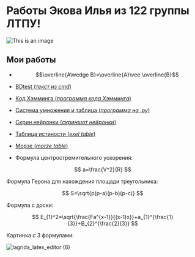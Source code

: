 # Работы Экова Илья из 122 группы ЛТПУ! #




![This is an image](https://sun4-17.userapi.com/impg/U0r48wVeP7ClHW-HxKHStxniip_Mi6gX1-erjQ/Fs_loa6TnkI.jpg?size=564x564&quality=95&sign=35150a969902b35115164399ef14ec4d&type=album)



## Мои работы ##
 - $$\overline{A\wedge B}=\overline{A}\vee \overline{B}$$
 - <a href="https://github.com/ilyechubanu/itworks/blob/main/bdtest">BDtest (*текст из cmd*)</a> 
 - <a href="https://github.com/ilyechubanu/itworks/blob/main/%D0%9F%D1%80%D0%BE%D0%B3%D1%80%D0%B0%D0%BC%D0%BC%D0%B0%20%D0%BF%D0%B5%D1%80%D0%B5%D0%B2%D0%BE%D0%B4%D0%B0%20%D0%BF%D0%BE%20%D0%BA%D0%BE%D0%B4%D1%83%20%D0%A5%D1%8D%D0%BC%D0%BC%D0%B8%D0%BD%D0%B3%D0%B0">Код Хэмминга (*программа кода Хэмминга*)</a>
 - <a href="https://github.com/ilyechubanu/itworks/blob/main/table">Система умножения и таблица (*программа на .py*)</a>
 - <a href="https://github.com/ilyechubanu/itworks/blob/main/%D0%9D%D0%B5%D0%B9%D1%80%D0%BE%D0%BD%D0%BA%D0%B0.png">Скрин нейронки (*скриншот нейронки*)</a>
 - <a href="https://github.com/ilyechubanu/itworks/blob/main/%D1%82%D0%B0%D0%B1%D0%BB%20%D0%B8%D1%81%D1%82%D0%B8%D0%BD%D0%BE%D1%81%D1%82%D0%B8.xlsx">Таблица истиности (*exel table*)</a>
 - <a href="https://github.com/ilyechubanu/itworks/blob/main/morze.xlsx">Морзе (*morze table*)</a>

- Формула центростремительного ускорения:

$$ a=\frac{V^2}{R} $$

Формула Герона для нахождения площади треугольника: 

$$ S=\sqrt{p(p-a)(p-b)(p-c)} $$

Формула с доски: 

$$ E_{1}^2=\sqrt{\frac{Fa^{x-1}}{(x-1)x}}+a_{1}^{\frac{1}{3}}+B_{2}^{\frac{2}{3}} $$

Картинка с 3 формулами: 

![lagrida_latex_editor (6)](https://user-images.githubusercontent.com/114716840/201263212-71494e59-2b9b-47f8-ba1c-52017c977cd4.png)

